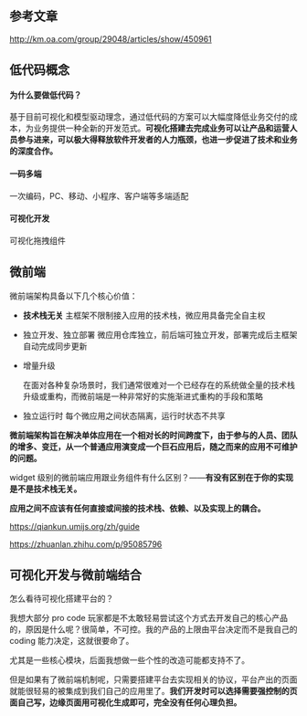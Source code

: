 ## 参考文章

http://km.oa.com/group/29048/articles/show/450961

## 低代码概念

#### 为什么要做低代码？

基于目前可视化和模型驱动理念，通过低代码的方案可以大幅度降低业务交付的成本，为业务提供一种全新的开发范式。**可视化搭建去完成业务可以让产品和运营人员参与进来，可以极大得释放软件开发者的人力瓶颈，也进一步促进了技术和业务的深度合作。**

#### 一码多端

一次编码，PC、移动、小程序、客户端等多端适配

#### 可视化开发

可视化拖拽组件

## 微前端

微前端架构具备以下几个核心价值：

- **技术栈无关**
  主框架不限制接入应用的技术栈，微应用具备完全自主权

- 独立开发、独立部署
  微应用仓库独立，前后端可独立开发，部署完成后主框架自动完成同步更新

- 增量升级

  在面对各种复杂场景时，我们通常很难对一个已经存在的系统做全量的技术栈升级或重构，而微前端是一种非常好的实施渐进式重构的手段和策略

- 独立运行时
  每个微应用之间状态隔离，运行时状态不共享

**微前端架构旨在解决单体应用在一个相对长的时间跨度下，由于参与的人员、团队的增多、变迁，从一个普通应用演变成一个巨石应用后，随之而来的应用不可维护的问题。**

widget 级别的微前端应用跟业务组件有什么区别？——**有没有区别在于你的实现是不是技术栈无关。**

**应用之间不应该有任何直接或间接的技术栈、依赖、以及实现上的耦合。**

https://qiankun.umijs.org/zh/guide

https://zhuanlan.zhihu.com/p/95085796

## 可视化开发与微前端结合

怎么看待可视化搭建平台的？

我想大部分 pro code 玩家都是不太敢轻易尝试这个方式去开发自己的核心产品的，原因是什么呢？很简单，不可控。我的产品的上限由平台决定而不是我自己的 coding 能力决定，这就很要命了。

尤其是一些核心模块，后面我想做一些个性的改造可能都支持不了。

但是如果有了微前端机制呢，只需要搭建平台去实现相关的协议，平台产出的页面就能很轻易的被集成到我们自己的应用里了。**我们开发时可以选择需要强控制的页面自己写，边缘页面用可视化生成即可，完全没有任何心理负担。**